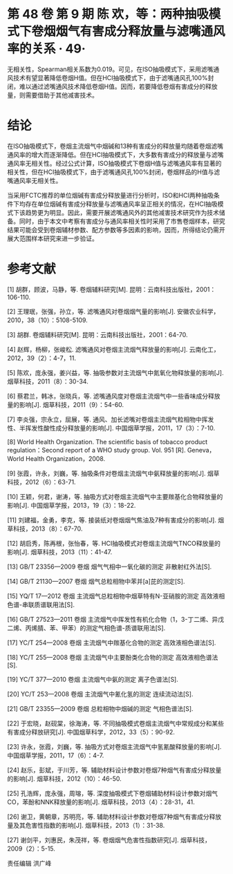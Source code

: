 # 第 48 卷 第 9 期 陈 欢，等：两种抽吸模式下卷烟烟气有害成分释放量与滤嘴通风率的关系 · 49·

无相关性，Spearman相关系数为0.019。可见，在ISO抽吸模式下，采用滤嘴通风技术有望显著降低卷烟H值。但在HCI抽吸模式下，由于滤嘴通风孔100%封闭，难以通过滤嘴通风技术降低卷烟H值。因而，若要降低卷烟有害成分的释放量，则需要借助于其他减害技术。

# 结论

在ISO抽吸模式下，卷烟主流烟气中烟碱和13种有害成分的释放量均随着卷烟滤嘴通风率的增大而逐渐降低。但在HCI抽吸模式下，大多数有害成分的释放量与滤嘴通风率无相关性。经过公式计算，ISO抽吸模式下卷烟H值与滤嘴通风率有显著的相关性，但在HCI抽吸模式下，由于滤嘴通风孔100%封闭，卷烟样品的H值与滤嘴通风率无相关性。

当采用FCTC推荐的单位烟碱有害成分释放量进行分析时，ISO和HCI两种抽吸条件下均存在单位烟碱有害成分释放量与滤嘴通风率呈正相关的情况，在HCI抽吸模式下该趋势更为明显。因此，需要开展滤嘴通风外的其他减害技术研究作为技术储备。同时，由于本文中考察有害成分与通风率相关性时采用了市售卷烟样本，研究结果可能会受到卷烟辅材参数、配方参数等多因素的影响，因而，所得结论仍需开展大范围样本研究来进一步验证。

# 参考文献

[1] 胡群，顾波，马静，等. 卷烟辅料研究[M]. 昆明：云南科技出版社，2001：106-110.

[2] 王理珉，张强，孙立，等. 滤嘴通风对卷烟烟气量的影响[J]. 安徽农业科学，2010，38（10）：5108-5109.

[3] 胡群. 卷烟辅料研究[M]. 昆明：云南科技出版社，2001：64-70.

[4] 赵辉，杨柳，张峻松. 滤嘴通风对卷烟主流烟气释放量的影响[J]. 云南化工，2012，39（2）：4-7，11.

[5] 陈欢，庞永强，姜兴益，等. 抽吸参数对主流烟气中氮氧化物释放量的影响[J]. 烟草科技，2011（8）：30-34.

[6] 蔡君兰，韩冰，张晓兵，等. 滤嘴通风度对卷烟主流烟气中一些香味成分释放量的影响[J]. 烟草科技，2011（9）：54-60.

[7] 李炎强，宗永立，屈展，等. 通风、加长滤嘴对卷烟主流烟气粒相物中挥发性、半挥发性酸性成分释放量的影响[J]. 中国烟草学报，2011，17（3）：7-10.

[8] World Health Organization. The scientific basis of tobacco product regulation：Second report of a WHO study group. Vol. 951 [R]. Geneva，World Health Organization，2008.

[9] 张霞，许永，刘巍，等. 抽吸条件对卷烟主流烟气中氨释放量的影响[J]. 烟草科技，2012（6）：63-71.

[10] 王颖，何君，谢涛，等. 抽吸方式对卷烟主流烟气中主要羰基化合物释放量的影响[J]. 中国烟草学报，2013，19（3）：18-22.

[11] 刘建福，金勇，李克，等. 接装纸对卷烟烟气焦油及7种有害成分的影响[J]. 烟草科技，2013（8）：67-70.

[12] 胡启秀，陈再根，张怡春，等. HCI抽吸模式对卷烟主流烟气TNCO释放量的影响[J]. 烟草科技，2013（11）：41-47.

[13] GB/T 23356—2009 卷烟 烟气气相中一氧化碳的测定 非散射红外法[S].

[14] GB/T 21130—2007 卷烟 烟气总粒相物中苯并[a]芘的测定[S].

[15] YQ/T 17—2012 卷烟 主流烟气总粒相物中烟草特有N-亚硝胺的测定 高效液相色谱-串联质谱联用法[S].

[16] GB/T 27523—2011 卷烟 主流烟气中挥发性有机化合物（1，3-丁二烯、异戊二烯、丙烯腈、苯、甲苯）的测定气相色谱-质谱联用法[S].

[17] YC/T 254—2008 卷烟 主流烟气中羰基化合物的测定 高效液相色谱法[S].

[18] YC/T 255—2008 卷烟 主流烟气中主要酚类化合物的测定 高效液相色谱法[S].

[19] YC/T 377—2010 卷烟 主流烟气中氨的测定 离子色谱法[S].

[20] YC/T 253—2008 卷烟 主流烟气中氰化氢的测定 连续流动法[S].

[21] GB/T 23355—2009 卷烟 总粒相物中烟碱的测定 气相色谱法[S].

[22] 于宏晓，赵砚棠，徐海涛，等. 不同抽吸模式卷烟主流烟气中常规成分和某些有害成分释放研究[J]. 中国烟草科学，2012，33（5）：90-92.

[23] 许永，张霞，刘巍，等. 抽吸方式对卷烟主流烟气中氢氰酸释放量的影响[J]. 中国烟草学报，2011，17（6）：4-7.

[24] 赵乐，彭斌，于川芳，等. 辅助材料设计参数对卷烟7种烟气有害成分释放量的影响[J]. 烟草科技，2012（10）：46-50.

[25] 孔浩辉，庞永强，周瑢，等. 深度抽吸模式下卷烟辅助材料设计参数对烟气CO，苯酚和NNK释放量的影响[J]. 烟草科技，2013（4）：28-31，41.

[26] 谢卫，黄朝章，苏明亮，等. 辅助材料设计参数对卷烟7种烟气有害成分释放量及其危害性指数的影响[J]. 烟草科技，2013（1）：31-38.

[27] 谢剑平，刘惠民，朱茂祥，等. 卷烟烟气危害性指数研究[J]. 烟草科技，2009（2）：5-15.

责任编辑 洪广峰